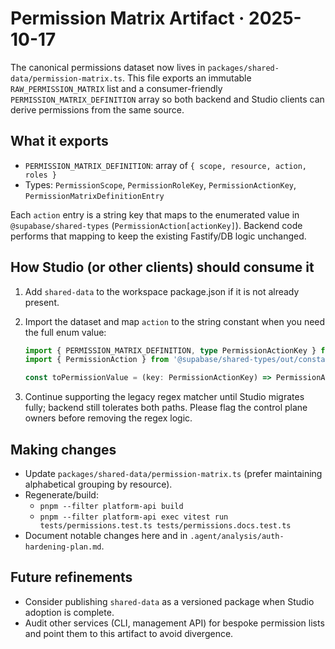 # Permission Matrix Artifact · 2025-10-17

The canonical permissions dataset now lives in `packages/shared-data/permission-matrix.ts`. This file exports an immutable `RAW_PERMISSION_MATRIX` list and a consumer-friendly `PERMISSION_MATRIX_DEFINITION` array so both backend and Studio clients can derive permissions from the same source.

## What it exports

- `PERMISSION_MATRIX_DEFINITION`: array of `{ scope, resource, action, roles }`
- Types: `PermissionScope`, `PermissionRoleKey`, `PermissionActionKey`, `PermissionMatrixDefinitionEntry`

Each `action` entry is a string key that maps to the enumerated value in `@supabase/shared-types` (`PermissionAction[actionKey]`). Backend code performs that mapping to keep the existing Fastify/DB logic unchanged.

## How Studio (or other clients) should consume it

1. Add `shared-data` to the workspace package.json if it is not already present.
2. Import the dataset and map `action` to the string constant when you need the full enum value:

   ```ts
   import { PERMISSION_MATRIX_DEFINITION, type PermissionActionKey } from 'shared-data'
   import { PermissionAction } from '@supabase/shared-types/out/constants'

   const toPermissionValue = (key: PermissionActionKey) => PermissionAction[key]
   ```

3. Continue supporting the legacy regex matcher until Studio migrates fully; backend still tolerates both paths. Please flag the control plane owners before removing the regex logic.

## Making changes

- Update `packages/shared-data/permission-matrix.ts` (prefer maintaining alphabetical grouping by resource).
- Regenerate/build:
  - `pnpm --filter platform-api build`
  - `pnpm --filter platform-api exec vitest run tests/permissions.test.ts tests/permissions.docs.test.ts`
- Document notable changes here and in `.agent/analysis/auth-hardening-plan.md`.

## Future refinements

- Consider publishing `shared-data` as a versioned package when Studio adoption is complete.
- Audit other services (CLI, management API) for bespoke permission lists and point them to this artifact to avoid divergence.
